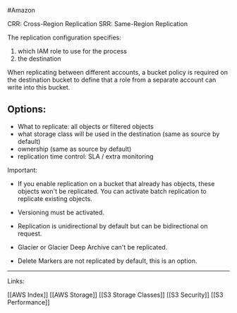 #Amazon 

CRR: Cross-Region Replication
SRR: Same-Region Replication 

The replication configuration specifies: 

1. which IAM role to use for the process
2. the destination

When replicating between different accounts, a bucket policy is required on the destination bucket to define that a role from a separate account can write into this bucket.  

## Options:

- What to replicate: all objects or filtered objects 
- what storage class will be used in the destination (same as source by default)
- ownership (same as source by default)
- replication time control: SLA / extra monitoring 

<span class="red-text">Important: </span>

- If you enable replication on a bucket that already has objects, these objects won't be replicated. You can activate batch replication to replicate existing objects. 

- Versioning must be activated. 

- Replication is unidirectional by default but can be bidirectional on request. 

- Glacier or Glacier Deep Archive can't be replicated. 

- Delete Markers are not replicated by default, this is an option. 


---
Links:

[[AWS Index]]
[[AWS Storage]]
[[S3 Storage Classes]]
[[S3 Security]]
[[S3 Performance]]